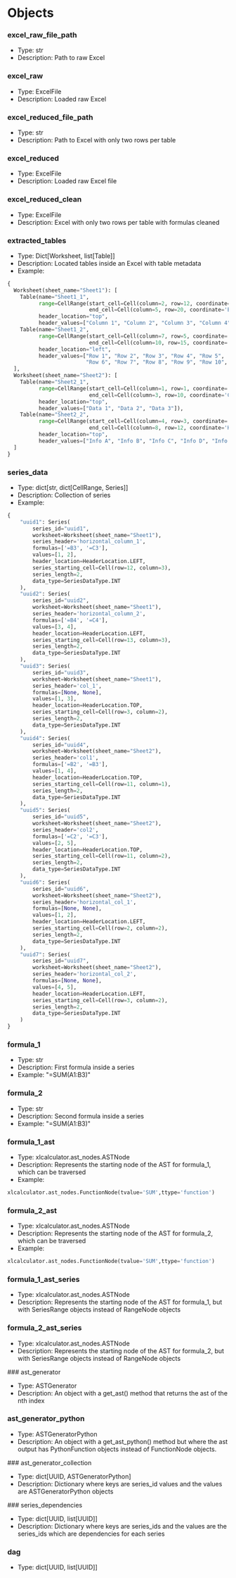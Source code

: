 # Objects

### excel_raw_file_path

- Type: str
- Description: Path to raw Excel

### excel_raw

- Type: ExcelFile
- Description: Loaded raw Excel

### excel_reduced_file_path

- Type: str
- Description: Path to Excel with only two rows per table

### excel_reduced

- Type: ExcelFile
- Description: Loaded raw Excel file

### excel_reduced_clean

- Type: ExcelFile
- Description: Excel with only two rows per table with formulas cleaned

### extracted_tables

- Type: Dict[Worksheet, list[Table]]
- Description: Located tables inside an Excel with table metadata
- Example:

```python
{
  Worksheet(sheet_name="Sheet1"): [
    Table(name="Sheet1_1",
          range=CellRange(start_cell=Cell(column=2, row=12, coordinate='B12'),
                          end_cell=Cell(column=5, row=20, coordinate='E20')),
          header_location="top",
          header_values=["Column 1", "Column 2", "Column 3", "Column 4"]),
    Table(name="Sheet1_2",
          range=CellRange(start_cell=Cell(column=7, row=5, coordinate='G5'),
                          end_cell=Cell(column=10, row=15, coordinate='J15')),
          header_location="left",
          header_values=["Row 1", "Row 2", "Row 3", "Row 4", "Row 5",
                         "Row 6", "Row 7", "Row 8", "Row 9", "Row 10", "Row 11"])
  ],
  Worksheet(sheet_name="Sheet2"): [
    Table(name="Sheet2_1",
          range=CellRange(start_cell=Cell(column=1, row=1, coordinate='A1'),
                          end_cell=Cell(column=3, row=10, coordinate='C10')),
          header_location="top",
          header_values=["Data 1", "Data 2", "Data 3"]),
    Table(name="Sheet2_2",
          range=CellRange(start_cell=Cell(column=4, row=3, coordinate='D3'),
                          end_cell=Cell(column=8, row=12, coordinate='H12')),
          header_location="top",
          header_values=["Info A", "Info B", "Info C", "Info D", "Info E"])
  ]
}
```

### series_data

- Type: dict[str, dict[CellRange, Series]]
- Description: Collection of series
- Example:

```python
{
    "uuid1": Series(
        series_id="uuid1",
        worksheet=Worksheet(sheet_name="Sheet1"),
        series_header='horizontal_column_1',
        formulas=['=B3', '=C3'],
        values=[1, 2],
        header_location=HeaderLocation.LEFT,
        series_starting_cell=Cell(row=12, column=3),
        series_length=2,
        data_type=SeriesDataType.INT
    ),
    "uuid2": Series(
        series_id="uuid2",
        worksheet=Worksheet(sheet_name="Sheet1"),
        series_header='horizontal_column_2',
        formulas=['=B4', '=C4'],
        values=[3, 4],
        header_location=HeaderLocation.LEFT,
        series_starting_cell=Cell(row=13, column=3),
        series_length=2,
        data_type=SeriesDataType.INT
    ),
    "uuid3": Series(
        series_id="uuid3",
        worksheet=Worksheet(sheet_name="Sheet1"),
        series_header='col_1',
        formulas=[None, None],
        values=[1, 3],
        header_location=HeaderLocation.TOP,
        series_starting_cell=Cell(row=3, column=2),
        series_length=2,
        data_type=SeriesDataType.INT
    ),
    "uuid4": Series(
        series_id="uuid4",
        worksheet=Worksheet(sheet_name="Sheet2"),
        series_header='col1',
        formulas=['=B2', '=B3'],
        values=[1, 4],
        header_location=HeaderLocation.TOP,
        series_starting_cell=Cell(row=11, column=1),
        series_length=2,
        data_type=SeriesDataType.INT
    ),
    "uuid5": Series(
        series_id="uuid5",
        worksheet=Worksheet(sheet_name="Sheet2"),
        series_header='col2',
        formulas=['=C2', '=C3'],
        values=[2, 5],
        header_location=HeaderLocation.TOP,
        series_starting_cell=Cell(row=11, column=2),
        series_length=2,
        data_type=SeriesDataType.INT
    ),
    "uuid6": Series(
        series_id="uuid6",
        worksheet=Worksheet(sheet_name="Sheet2"),
        series_header='horizontal_col_1',
        formulas=[None, None],
        values=[1, 2],
        header_location=HeaderLocation.LEFT,
        series_starting_cell=Cell(row=2, column=2),
        series_length=2,
        data_type=SeriesDataType.INT
    ),
    "uuid7": Series(
        series_id="uuid7",
        worksheet=Worksheet(sheet_name="Sheet2"),
        series_header='horizontal_col_2',
        formulas=[None, None],
        values=[4, 5],
        header_location=HeaderLocation.LEFT,
        series_starting_cell=Cell(row=3, column=2),
        series_length=2,
        data_type=SeriesDataType.INT
    )
}
```

### formula_1

- Type: str
- Description: First formula inside a series
- Example: "=SUM(A1:B3)"

### formula_2

- Type: str
- Description: Second formula inside a series
- Example: "=SUM(A1:B3)"

### formula_1_ast

- Type: xlcalculator.ast_nodes.ASTNode
- Description: Represents the starting node of the AST for formula_1, which can be traversed
- Example:

```python
xlcalculator.ast_nodes.FunctionNode(tvalue='SUM',ttype='function')
```

### formula_2_ast

- Type: xlcalculator.ast_nodes.ASTNode
- Description: Represents the starting node of the AST for formula_2, which can be traversed
- Example:

```python
xlcalculator.ast_nodes.FunctionNode(tvalue='SUM',ttype='function')
```

### formula_1_ast_series

- Type: xlcalculator.ast_nodes.ASTNode
- Description: Represents the starting node of the AST for formula_1, but with SeriesRange objects instead of RangeNode objects

### formula_2_ast_series

- Type: xlcalculator.ast_nodes.ASTNode
- Description: Represents the starting node of the AST for formula_2, but with SeriesRange objects instead of RangeNode objects

### ast_generator

- Type: ASTGenerator
- Description: An object with a get_ast() method that returns the ast of the nth index

### ast_generator_python

- Type: ASTGeneratorPython
- Description: An object with a get_ast_python() method but where the ast output has PythonFunction objects instead of FunctionNode objects.

### ast_generator_collection

- Type: dict[UUID, ASTGeneratorPython]
- Description: Dictionary where keys are series_id values and the values are ASTGeneratorPython objects

### series_dependencies

- Type: dict[UUID, list[UUID]]
- Description: Dictionary where keys are series_ids and the values are the series_ids which are dependencies for each series

### dag

- Type: dict[UUID, list[UUID]]
